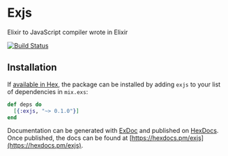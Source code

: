 # Exjs

Elixir to JavaScript compiler wrote in Elixir

[![Build Status](https://travis-ci.org/jhg/exjs.svg?branch=master)](https://travis-ci.org/jhg/exjs)

## Installation

If [available in Hex](https://hex.pm/docs/publish), the package can be installed
by adding `exjs` to your list of dependencies in `mix.exs`:

```elixir
def deps do
  [{:exjs, "~> 0.1.0"}]
end
```

Documentation can be generated with [ExDoc](https://github.com/elixir-lang/ex_doc)
and published on [HexDocs](https://hexdocs.pm). Once published, the docs can
be found at [https://hexdocs.pm/exjs](https://hexdocs.pm/exjs).
